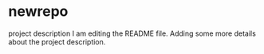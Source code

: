 # newrepo
project description
I am editing the README file. Adding some more details about the project description.
